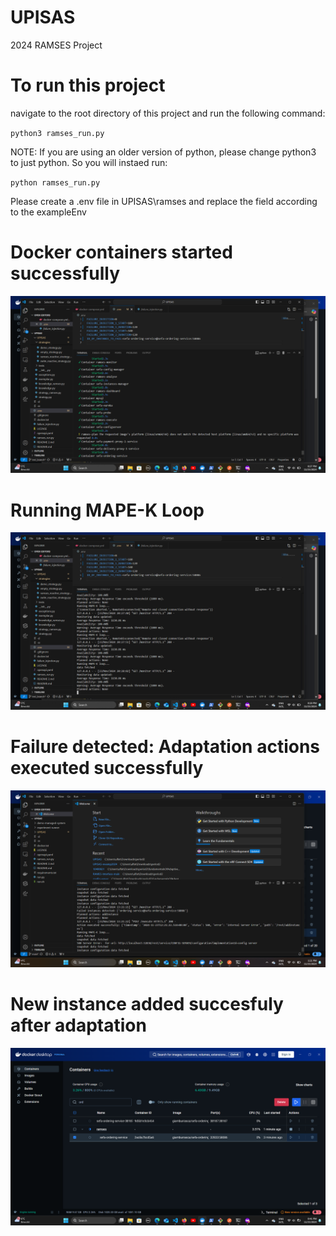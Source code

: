 # UPISAS
2024 RAMSES Project 

# To run this project

navigate to the root directory of this project and run the following command:

`python3 ramses_run.py`

NOTE: If you are using an older version of python, please change python3 to just python. So you will instaed run: 

`python ramses_run.py`

Please create a .env file in UPISAS\ramses and replace the field according to the exampleEnv


# Docker containers started successfully
![alt text](<Screenshot (12).png>)

# Running MAPE-K Loop
![alt text](<Screenshot (13).png>)

# Failure detected: Adaptation actions executed successfully
![alt text](<Screenshot (10).png>)

# New instance added succesfuly after adaptation
![alt text](<Screenshot (15).png>)



